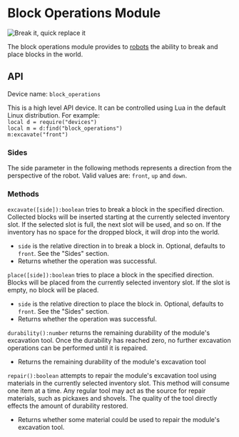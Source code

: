 # Block Operations Module
![Break it, quick replace it](item:oc2:block_operations_module)

The block operations module provides to [robots](robot.md) the ability to break and place blocks in the world.

## API
Device name: `block_operations`

This is a high level API device. It can be controlled using Lua in the default Linux distribution. For example:  
`local d = require("devices")`  
`local m = d:find("block_operations")`  
`m:excavate("front")`

### Sides
The side parameter in the following methods represents a direction from the perspective of the robot. Valid values are: `front`, `up` and `down`.

### Methods
`excavate([side]):boolean` tries to break a block in the specified direction. Collected blocks will be inserted starting at the currently selected inventory slot. If the selected slot is full, the next slot will be used, and so on. If the inventory has no space for the dropped block, it will drop into the world.
- `side` is the relative direction in to break a block in. Optional, defaults to `front`. See the "Sides" section.
- Returns whether the operation was successful.

`place([side]):boolean` tries to place a block in the specified direction. Blocks will be placed from the currently selected inventory slot. If the slot is empty, no block will be placed.
- `side` is the relative direction to place the block in. Optional, defaults to `front`. See the "Sides" section.
- Returns whether the operation was successful.

`durability():number` returns the remaining durability of the module's excavation tool. Once the durability has reached zero, no further excavation operations can be performed until it is repaired.
- Returns the remaining durability of the module's excavation tool

`repair():boolean` attempts to repair the module's excavation tool using materials in the currently selected inventory slot. This method will consume one item at a time. Any regular tool may act as the source for repair materials, such as pickaxes and shovels. The quality of the tool directly effects the amount of durability restored.
- Returns whether some material could be used to repair the module's excavation tool.